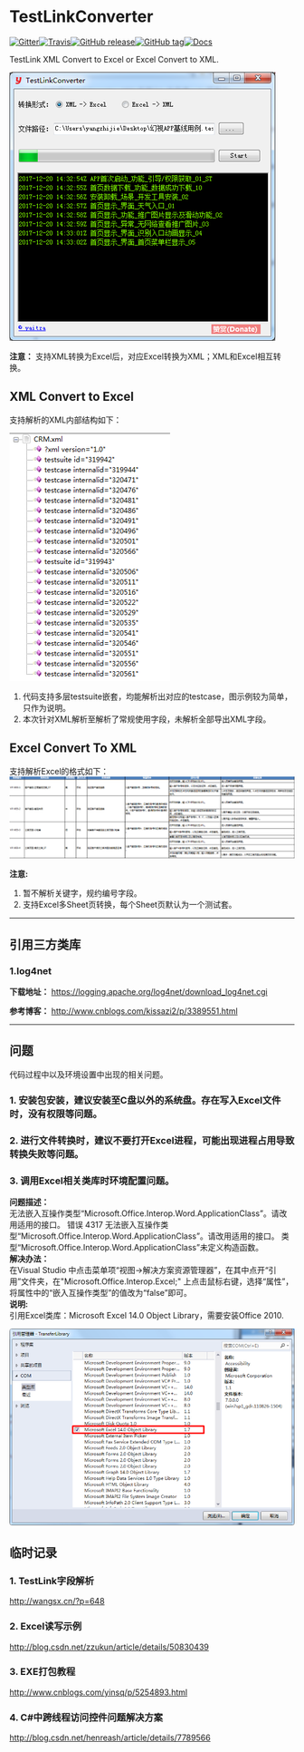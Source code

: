 # TestLinkConverter  

[![Gitter](https://badges.gitter.im/yaitza/TestLinkConverter.svg)](https://gitter.im/yaitza/TestLinkConverter?utm_source=badge&utm_medium=badge&utm_campaign=pr-badge)[![Travis](https://travis-ci.org/yaitza/TestLinkConverter.svg?branch=master)](https://travis-ci.org/yaitza/TestLinkConverter)[![GitHub release](https://img.shields.io/github/release/yaitza/TestLinkConverter.svg)](https://github.com/yaitza/TestLinkConverter/releases)[![GitHub tag](https://img.shields.io/github/tag/yaitza/TestLinkConverter.svg)](https://github.com/yaitza/TestLinkConverter/tags)[![Docs](https://img.shields.io/badge/Docs-Chinese-blue.svg)](https://yaitza.github.io/2017-05-21-CSharp-TestLink)

TestLink XML Convert to Excel or Excel Convert to XML.  

![pic4](/Resource/Image/pic4.png)

**注意：** 支持XML转换为Excel后，对应Excel转换为XML；XML和Excel相互转换。

## XML Convert to Excel

支持解析的XML内部结构如下：

![pic1](/Resource/Image/pic1.png)

1. 代码支持多层testsuite嵌套，均能解析出对应的testcase，图示例较为简单，只作为说明。
2. 本次针对XML解析至解析了常规使用字段，未解析全部导出XML字段。

## Excel Convert To XML

支持解析Excel的格式如下：
![pic3](/Resource/Image/pic3.png)

**注意:**   

1. 暂不解析关键字，规约编号字段。
2. 支持Excel多Sheet页转换，每个Sheet页默认为一个测试套。

---
## 引用三方类库
### 1.log4net
**下载地址：**  <https://logging.apache.org/log4net/download_log4net.cgi>

**参考博客：**  <http://www.cnblogs.com/kissazi2/p/3389551.html>

---
## 问题  
代码过程中以及环境设置中出现的相关问题。
### 1. 安装包安装，建议安装至C盘以外的系统盘。存在写入Excel文件时，没有权限等问题。

### 2. 进行文件转换时，建议不要打开Excel进程，可能出现进程占用导致转换失败等问题。

### 3. 调用Excel相关类库时环境配置问题。
**问题描述：**  
无法嵌入互操作类型“Microsoft.Office.Interop.Word.ApplicationClass”。请改用适用的接口。
错误 4317 无法嵌入互操作类型“Microsoft.Office.Interop.Word.ApplicationClass”。请改用适用的接口。
类型“Microsoft.Office.Interop.Word.ApplicationClass”未定义构造函数。  
**解决办法：**  
在Visual Studio 中点击菜单项“视图->解决方案资源管理器”，在其中点开“引用”文件夹，在"Microsoft.Office.Interop.Excel;" 上点击鼠标右键，选择“属性”，将属性中的“嵌入互操作类型”的值改为“false”即可。  
**说明:**  
引用Excel类库：Microsoft Excel 14.0 Object Library，需要安装Office 2010.    

![pic2](/Resource/Image/pic2.png)

## 临时记录
### 1. TestLink字段解析
http://wangsx.cn/?p=648

### 2. Excel读写示例 
http://blog.csdn.net/zzukun/article/details/50830439

### 3. EXE打包教程  
http://www.cnblogs.com/yinsq/p/5254893.html

### 4. C#中跨线程访问控件问题解决方案  
http://blog.csdn.net/henreash/article/details/7789566
